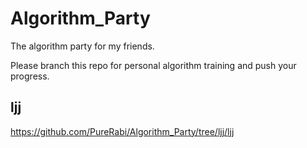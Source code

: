 # Algorithm_Party
The algorithm party for my friends.


Please branch this repo for personal algorithm training and push your progress.

## ljj

https://github.com/PureRabi/Algorithm_Party/tree/ljj/ljj

